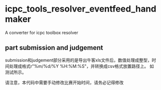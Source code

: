 # icpc_tools_resolver_eventfeed_handmaker
A converter for icpc toolbox resolver


## part submission and judgement
submission和judgement部分采用的是导出牛客xls文件后，数值处理成整型，时间处理成格式r"%m/%d/%Y %H:%M:%S"，并转换成csv格式放置路径上。
如测试所示。

请注意，本代码中需要手动修改比赛开始时间，请务必记得修改
